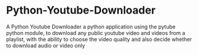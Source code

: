 # Python-Youtube-Downloader
A Python Youtube Downloader a python application using the pytube python module, to download any public youtube video and videos from a playlist, with the ability to choose the video quality and also decide whether to download audio or video only
